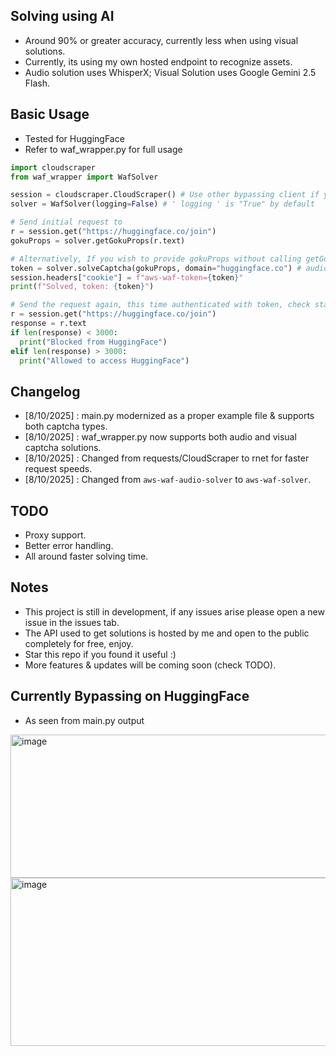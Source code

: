 ## Solving using AI
- Around 90% or greater accuracy, currently less when using visual solutions.
- Currently, its using my own hosted endpoint to recognize assets.
- Audio solution uses WhisperX; Visual Solution uses Google Gemini 2.5 Flash.

## Basic Usage
- Tested for HuggingFace
- Refer to waf_wrapper.py for full usage
```python
import cloudscraper
from waf_wrapper import WafSolver

session = cloudscraper.CloudScraper() # Use other bypassing client if you wish
solver = WafSolver(logging=False) # ' logging ' is "True" by default

# Send initial request to
r = session.get("https://huggingface.co/join")
gokuProps = solver.getGokuProps(r.text)

# Alternatively, If you wish to provide gokuProps without calling getGokuProps, add ' baseUrl ' as an additional argument
token = solver.solveCaptcha(gokuProps, domain="huggingface.co") # audio solving is enabled by default, to use "visual" pass arg ' solutionType="visual" '
session.headers["cookie"] = f"aws-waf-token={token}"
print(f"Solved, token: {token}")

# Send the request again, this time authenticated with token, check status
r = session.get("https://huggingface.co/join")
response = r.text
if len(response) < 3000:
  print("Blocked from HuggingFace")
elif len(response) > 3000:
  print("Allowed to access HuggingFace")
```

## Changelog
- [8/10/2025] : main.py modernized as a proper example file & supports both captcha types.
- [8/10/2025] : waf_wrapper.py now supports both audio and visual captcha solutions.
- [8/10/2025] : Changed from requests/CloudScraper to rnet for faster request speeds.
- [8/10/2025] : Changed from ``aws-waf-audio-solver`` to ``aws-waf-solver``.

## TODO
- Proxy support.
- Better error handling.
- All around faster solving time.

## Notes
- This project is still in development, if any issues arise please open a new issue in the issues tab.
- The API used to get solutions is hosted by me and open to the public completely for free, enjoy.
- Star this repo if you found it useful :)
- More features & updates will be coming soon (check TODO).

## Currently Bypassing on HuggingFace
- As seen from main.py output
<img width="528" height="229" alt="image" src="https://github.com/user-attachments/assets/7e50e873-2f20-46ca-9a0f-f418f1a28658" />
<br>
<img width="681" height="269" alt="image" src="https://github.com/user-attachments/assets/fa2b0135-c860-4802-b0d7-f2871f963bf4" />
